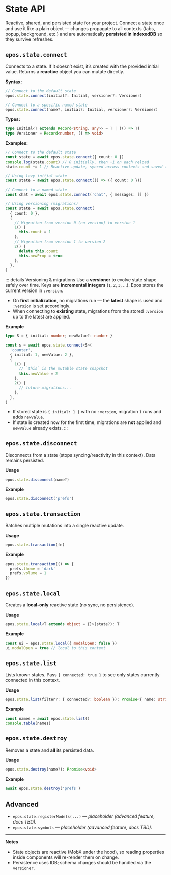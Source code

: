 # State API

Reactive, shared, and persisted state for your project. Connect a state once and use it like a plain object — changes propagate to all contexts (tabs, popup, background, etc.) and are automatically **persisted in IndexedDB** so they survive refreshes.

## `epos.state.connect`

Connects to a state. If it doesn’t exist, it’s created with the provided initial value.
Returns a **reactive** object you can mutate directly.

**Syntax:**

```ts
// Connect to the default state
epos.state.connect(initial?: Initial, versioner?: Versioner)

// Connect to a specific named state
epos.state.connect(name?, initial?: Initial, versioner?: Versioner)
```

**Types:**

```ts
type Initial<T extends Record<string, any>> = T | (() => T)
type Versioner = Record<number, () => void>
```

**Examples:**

```ts
// Connect to the default state
const state = await epos.state.connect({ count: 0 })
console.log(state.count) // 0 initially, then +1 on each reload
state.count += 1 // Reactive update, synced across contexts and saved to IDB

// Using lazy initial state
const state = await epos.state.connect(() => ({ count: 0 }))

// Connect to a named state
const chat = await epos.state.connect('chat', { messages: [] })

// Using versioning (migrations)
const state = await epos.state.connect(
  { count: 0 },
  {
    // Migration from version 0 (no version) to version 1
    1() {
      this.count = 1
    },
    // Migration from version 1 to version 2
    2() {
      delete this.count
      this.newProp = true
    },
  },
)
```

::: details Versioning & migrations
Use a **versioner** to evolve state shape safely over time.
Keys are **incremental integers** (`1`, `2`, `3`, …). Epos stores the current version in `:version`.

- On **first initialization**, no migrations run — the **latest** shape is used and `:version` is set accordingly.
- When connecting to **existing** state, migrations from the stored `:version` up to the latest are applied.

**Example**

```ts
type S = { initial: number; newValue?: number }

const s = await epos.state.connect<S>(
  'counter',
  { initial: 1, newValue: 2 },
  {
    1() {
      // `this` is the mutable state snapshot
      this.newValue = 2
    },
    2() {
      // future migrations...
    },
  },
)
```

- If stored state is `{ initial: 1 }` with no `:version`, migration `1` runs and adds `newValue`.
- If state is created now for the first time, migrations are **not** applied and `newValue` already exists.
  :::

## `epos.state.disconnect`

Disconnects from a state (stops syncing/reactivity in this context). Data remains persisted.

**Usage**

```ts
epos.state.disconnect(name?)
```

**Example**

```js
epos.state.disconnect('prefs')
```

## `epos.state.transaction`

Batches multiple mutations into a single reactive update.

**Usage**

```ts
epos.state.transaction(fn)
```

**Example**

```js
epos.state.transaction(() => {
  prefs.theme = 'dark'
  prefs.volume = 1
})
```

## `epos.state.local`

Creates a **local-only** reactive state (no sync, no persistence).

**Usage**

```ts
epos.state.local<T extends object = {}>(state?): T
```

**Example**

```js
const ui = epos.state.local({ modalOpen: false })
ui.modalOpen = true // local to this context
```

## `epos.state.list`

Lists known states. Pass `{ connected: true }` to see only states currently connected in this context.

**Usage**

```ts
epos.state.list(filter?: { connected?: boolean }): Promise<{ name: string | null }[]>
```

**Example**

```js
const names = await epos.state.list()
console.table(names)
```

## `epos.state.destroy`

Removes a state and **all** its persisted data.

**Usage**

```ts
epos.state.destroy(name?): Promise<void>
```

**Example**

```js
await epos.state.destroy('prefs')
```

## Advanced

- `epos.state.registerModels(...)` — _placeholder (advanced feature, docs TBD)._
- `epos.state.symbols` — _placeholder (advanced feature, docs TBD)._

---

**Notes**

- State objects are reactive (MobX under the hood), so reading properties inside components will re-render them on change.
- Persistence uses IDB; schema changes should be handled via the `versioner`.
